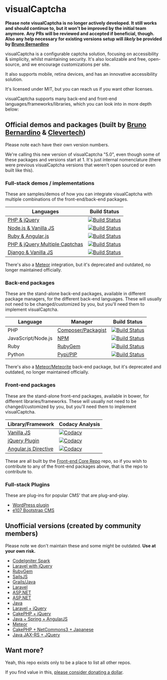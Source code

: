 # visualCaptcha

**Please note visualCaptcha is no longer actively developed. It still works and should continue to, but it won't be improved by the initial team anymore. Any PRs will be reviewed and accepted if beneficial, though. Also any help necessary for existing versions setup will _likely_ be provided by [Bruno Bernardino](https://brunobernardino.com)**

visualCaptcha is a configurable captcha solution, focusing on accessibility & simplicity, whilst maintaining security. It's also localizable and free, open-source, and we encourage customizations per site.

It also supports mobile, retina devices, and has an innovative accessibility solution.

It's licensed under MIT, but you can reach us if you want other licenses.

visualCaptcha supports many back-end and front-end languages/frameworks/libraries, which you can look into in more depth below:

## Official demos and packages (built by [Bruno Bernardino](https://brunobernardino.com) & [Clevertech](http://www.clevertech.biz))

Please note each have their own version numbers.

We're calling this new version of visualCaptcha "5.0", even though some of these packages and versions start at 1. It's just internal nomenclature (there were previous visualCaptcha versions that weren't open sourced or even built like this).

### Full-stack demos / implementations

These are samples/demos of how you can integrate visualCaptcha with multiple combinations of the front-end/back-end packages.

| Languages | Build Status |
|-----------|--------------|
|[PHP & jQuery](https://github.com/emotionLoop/visualCaptcha-PHP)|[![Build Status](https://travis-ci.org/emotionLoop/visualCaptcha-PHP.svg?flat=true&branch=master)](https://travis-ci.org/emotionLoop/visualCaptcha-PHP)|
|[Node.js & Vanilla JS](https://github.com/emotionLoop/visualCaptcha-node)|[![Build Status](https://travis-ci.org/emotionLoop/visualCaptcha-node.svg?flat=true&branch=master)](https://travis-ci.org/emotionLoop/visualCaptcha-node)|
|[Ruby & Angular.js](https://github.com/emotionLoop/visualCaptcha-ruby)|[![Build Status](https://travis-ci.org/emotionLoop/visualCaptcha-ruby.svg?flat=true&branch=master)](https://travis-ci.org/emotionLoop/visualCaptcha-ruby)|
|[PHP & jQuery Multiple Captchas](https://github.com/emotionLoop/visualCaptcha-multiple)|[![Build Status](https://travis-ci.org/emotionLoop/visualCaptcha-multiple.svg?flat=true&branch=master)](https://travis-ci.org/emotionLoop/visualCaptcha-multiple)|
|[Django & Vanilla JS](https://github.com/emotionLoop/visualCaptcha-django)|[![Build Status](https://travis-ci.org/emotionLoop/visualCaptcha-django.svg?flat=true&branch=master)](https://travis-ci.org/emotionLoop/visualCaptcha-django)|
  
There's also a [Meteor](https://github.com/emotionLoop/visualCaptcha-meteor) integration, but it's deprecated and outdated, no longer maintained officially.

### Back-end packages

These are the stand-alone back-end packages, available in different package managers, for the different back-end languages. These will usually not need to be changed/customized by you, but you'll need them to implement visualCaptcha.

| Language | Manager | Build Status |
|----------|---------|--------------|
|PHP|[Composer/Packagist](https://github.com/emotionLoop/visualCaptcha-packagist)|[![Build Status](https://travis-ci.org/emotionLoop/visualCaptcha-packagist.svg?flat=true&branch=master)](https://travis-ci.org/emotionLoop/visualCaptcha-packagist)|
|JavaScript/Node.js|[NPM](https://github.com/emotionLoop/visualCaptcha-npm)|[![Build Status](https://travis-ci.org/emotionLoop/visualCaptcha-npm.svg?flat=true&branch=master)](https://travis-ci.org/emotionLoop/visualCaptcha-npm)|
|Ruby|[RubyGem](https://github.com/emotionLoop/visualCaptcha-rubyGem)|[![Build Status](https://travis-ci.org/emotionLoop/visualCaptcha-rubyGem.svg?flat=true&branch=master)](https://travis-ci.org/emotionLoop/visualCaptcha-rubyGem)|
|Python|[Pypi/PIP](https://github.com/emotionLoop/visualCaptcha-python)|[![Build Status](https://travis-ci.org/emotionLoop/visualCaptcha-python.svg?flat=true&branch=master)](https://travis-ci.org/emotionLoop/visualCaptcha-python)|

There's also a [Meteor/Meteorite](https://github.com/emotionLoop/visualCaptcha-meteorite) back-end package, but it's deprecated and outdated, no longer maintained officially.

### Front-end packages

These are the stand-alone front-end packages, available in bower, for different libraries/frameworks. These will usually not need to be changed/customized by you, but you'll need them to implement visualCaptcha.

| Library/Framework | Codacy Analysis |
|-------------------|-----------------|
|[Vanilla JS](https://github.com/emotionLoop/visualCaptcha-frontend-vanilla)|[![Codacy](https://www.codacy.com/project/badge/88cb7475c513459296ef47f479c59dee)](https://www.codacy.com/app/bruno-bernardino/visualCaptcha-frontend-vanilla)|
|[jQuery Plugin](https://github.com/emotionLoop/visualCaptcha-frontend-jquery)|[![Codacy](https://www.codacy.com/project/badge/7ae382cdb96d4a25b6cdceb9bf85d265)](https://www.codacy.com/app/bruno-bernardino/visualCaptcha-frontend-jquery)|
|[Angular.js Directive](https://github.com/emotionLoop/visualCaptcha-frontend-angular)|[![Codacy](https://www.codacy.com/project/badge/c0511ed25fa4454fa1757ac241ddab2b)](https://www.codacy.com/app/bruno-bernardino/visualCaptcha-frontend-angular)|

These are all built by the [Front-end Core Repo](https://github.com/emotionLoop/visualCaptcha-frontend-core) repo, so if you wish to contribute to any of the front-end packages above, that is the repo to contribute to.

### Full-stack Plugins

These are plug-ins for popular CMS' that are plug-and-play.

- [WordPress plugin](https://github.com/emotionLoop/visualCaptcha-WordPress)
- [e107 Bootstrap CMS](https://e107.org/plugins/?id=853)

## Unofficial versions (created by community members)

Please note we don't maintain these and some might be outdated. **Use at your own risk.**

- [CodeIgniter Spark](https://github.com/montch/visualcaptcha-spark)
- [Laravel with jQuery](https://github.com/mobarokhossen/visual-captcha-laravel-jquery)
- [RubyGem](https://github.com/kimenye/visualcaptcha)
- [SailsJS](https://github.com/kavuri/sailsjs-visualcaptcha)
- [Grails/Java](https://github.com/matthew-b-payne/visualCaptcha-Grails)
- [Laravel](https://github.com/Metrakit/VisualCaptcha-Laravel)
- [ASP.NET](https://github.com/lukeautry/visualCaptcha-aspnet)
- [ASP.NET](https://github.com/terabytenz/VisualCaptcha.Net)
- [Java](https://github.com/bdotzour/visualCaptcha-java)
- [Laravel + jQuery](https://github.com/hugocabral/visualCaptcha-Laravel-jQuery)
- [CakePHP + jQuery](https://github.com/hashmode/VisualCaptcha-Cakephp-Plugin)
- [Java + Spring + AngularJS](https://github.com/tillkuhn/visualCaptcha-java-rest)
- [Meteor](https://github.com/andi-bute/captcha-meteor)
- [CakePHP + NetCommons3 + Japanese](https://github.com/NetCommons3/VisualCaptcha)
- [Java JAX-RS + JQuery](https://github.com/raphaeloneves/captcha-ws)

## Want more?

Yeah, this repo exists only to be a place to list all other repos.

If you find value in this, [please consider donating a dollar](https://thoughts.brunobernardino.com/if-i-ve-helped-you-consider-donating/).

